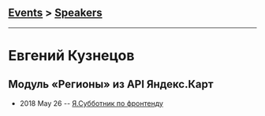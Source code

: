 ## [Events](../README.md) > [Speakers](../speakers.md)
---

# Евгений Кузнецов

## Модуль «Регионы» из API Яндекс.Карт
- 2018 May 26 -- [Я.Субботник по фронтенду](https://events.yandex.ru/lib/talks/5949/)    

